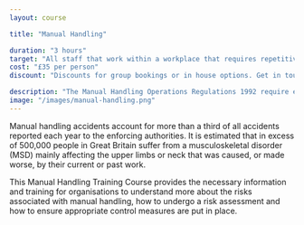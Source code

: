 ```yaml
---
layout: course

title: "Manual Handling"

duration: "3 hours"
target: "All staff that work within a workplace that requires repetitive lifting, carrying and moving."
cost: "£35 per person"
discount: "Discounts for group bookings or in house options. Get in touch for more information."

description: "The Manual Handling Operations Regulations 1992 require employers to ensure that all employees are trained and competent in manual handling."
image: "/images/manual-handling.png"
---
```


Manual handling accidents account for more than a third of all accidents reported each year to the enforcing authorities. It is estimated that in excess of 500,000 people in Great Britain suffer from a musculoskeletal disorder (MSD) mainly affecting the upper limbs or neck that was caused, or made worse, by their current or past work.


This Manual Handling Training Course provides the necessary information and training for organisations to understand more about the risks associated with manual handling, how to undergo a risk assessment and how to ensure appropriate control measures are put in place.

